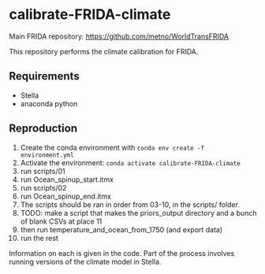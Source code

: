 # calibrate-FRIDA-climate

Main FRIDA repository: https://github.com/metno/WorldTransFRIDA

This repository performs the climate calibration for FRIDA. 

## Requirements
- Stella
- anaconda python

## Reproduction
1. Create the conda environment with `conda env create -f environment.yml`
2. Activate the environment: `conda activate calibrate-FRIDA-climate`
3. run scripts/01
4. run Ocean_spinup_start.itmx
5. run scripts/02
6. run Ocean_spinup_end.itmx
7. The scripts should be ran in order from 03-10, in the scripts/ folder. 
8. TODO: make a script that makes the priors_output directory and a bunch of blank CSVs at place 11
9. then run temperature_and_ocean_from_1750 (and export data)
10. run the rest

Information on each is given in the code. Part of the process involves running versions of the climate model in Stella.
